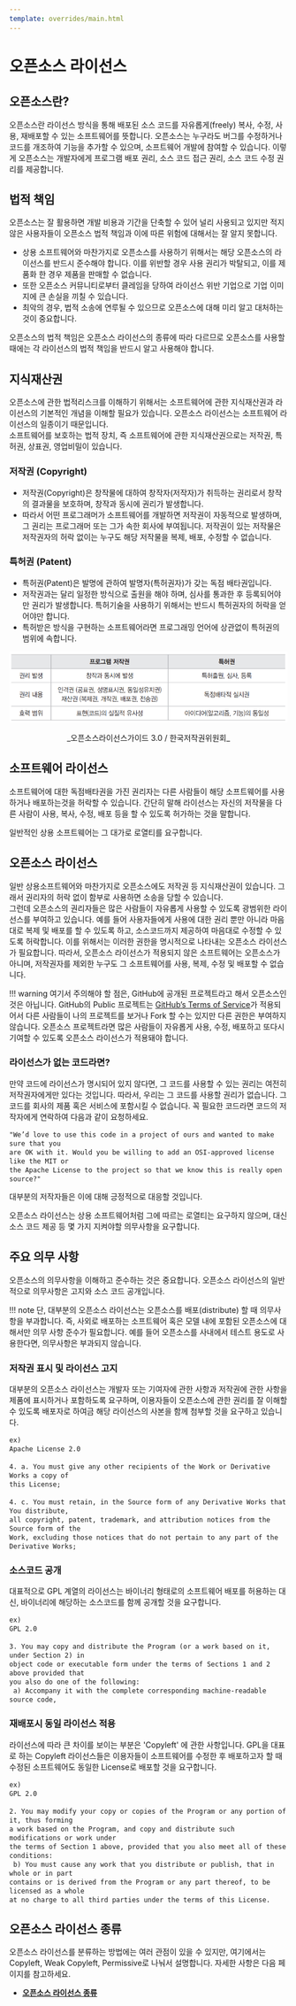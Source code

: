 ```yaml
---
template: overrides/main.html
---
```


# 오픈소스 라이선스

## 오픈소스란?

오픈소스란 라이선스 방식을 통해 배포된 소스 코드를 자유롭게(freely) 복사, 수정, 사용, 재배포할 수 있는 소프트웨어를 뜻합니다. 오픈소스는 누구라도 버그를 수정하거나 코드를 개조하여 기능을 추가할 수 있으며, 소프트웨어 개발에 참여할 수 있습니다. 이렇게 오픈소스는 개발자에게 프로그램 배포 권리, 소스 코드 접근 권리, 소스 코드 수정 권리를 제공합니다.

## 법적 책임

오픈소스는 잘 활용하면 개발 비용과 기간을 단축할 수 있어 널리 사용되고 있지만 적지 않은 사용자들이 오픈소스 법적 책임과 이에 따른 위험에 대해서는 잘 알지 못합니다. 

* 상용 소프트웨어와 마찬가지로 오픈소스를 사용하기 위해서는 해당 오픈소스의 라이선스를 반드시 준수해야 합니다. 이를 위반할 경우 사용 권리가 박탈되고, 이를 제품화 한 경우 제품을 판매할 수 없습니다. 
* 또한 오픈소스 커뮤니티로부터 클레임을 당하여 라이선스 위반 기업으로 기업 이미지에 큰 손실을 끼칠 수 있습니다.
* 최악의 경우, 법적 소송에 연루될 수 있으므로 오픈소스에 대해 미리 알고 대처하는 것이 중요합니다.

오픈소스의 법적 책임은 오픈소스 라이선스의 종류에 따라 다르므로 오픈소스를 사용할 때에는 각 라이선스의 법적 책임을 반드시 알고 사용해야 합니다.

## 지식재산권

오픈소스에 관한 법적리스크를 이해하기 위해서는 소프트웨어에 관한 지식재산권과 라이선스의 기본적인 개념을 이해할 필요가 있습니다. 오픈소스 라이선스는 소프트웨어 라이선스의 일종이기 때문입니다.   
소프트웨어를 보호하는 법적 장치, 즉 소프트웨어에 관한 지식재산권으로는 저작권, 특허권, 상표권, 영업비밀이 있습니다.

### 저작권 (Copyright) 

* 저작권(Copyright)은 창작물에 대하여 창작자(저작자)가 취득하는 권리로서 창작의 결과물을 보호하며, 창작과 동시에 권리가 발생합니다. 
* 따라서 어떤 프로그래머가 소프트웨어를 개발하면 저작권이 자동적으로 발생하며, 그 권리는 프로그래머 또는 그가 속한 회사에 부여됩니다.  저작권이 있는 저작물은 저작권자의 허락 없이는 누구도 해당 저작물을 복제, 배포, 수정할 수 없습니다.

### 특허권 (Patent) 

* 특허권(Patent)은 발명에 관하여 발명자(특허권자)가 갖는 독점 배타권입니다.
* 저작권과는 달리 일정한 방식으로 출원을 해야 하며, 심사를 통과한 후 등록되어야만 권리가 발생합니다.  특허기술을 사용하기 위해서는 반드시 특허권자의 허락을 얻어야만 합니다. 
* 특허받은 방식을 구현하는 소프트웨어라면 프로그래밍 언어에 상관없이 특허권의 범위에 속합니다. 

![](../assets/copyright.png)
<center>_오픈소스라이선스가이드 3.0 / 한국저작권위원회_ </center>


## 소프트웨어 라이선스

소프트웨어에 대한 독점배타권을 가진 권리자는 다른 사람들이 해당 소프트웨어를 사용하거나 배포하는것을 허락할 수 있습니다. 간단히 말해 라이선스는 자신의 저작물을 다른 사람이 사용, 복사, 수정, 배포 등을 할 수 있도록 허가하는 것을 말합니다.

일반적인 상용 소프트웨어는 그 대가로 로열티를 요구합니다.

## 오픈소스 라이선스 

일반 상용소프트웨어와 마찬가지로 오픈소스에도 저작권 등 지식재산권이 있습니다.  그래서 권리자의 허락 없이 함부로 사용하면 소송을 당할 수 있습니다.  
그런데 오픈소스의 권리자들은 많은 사람들이 자유롭게 사용할 수 있도록 광범위한 라이선스를 부여하고 있습니다.  예를 들어 사용자들에게 사용에 대한 권리 뿐만 아니라 마음대로 복제 및 배포를 할 수 있도록 하고, 소스코드까지 제공하여 마음대로 수정할 수 있도록 허락합니다. 이를 위해서는 이러한 권한을 명시적으로 나타내는 오픈소스 라이선스가 필요합니다. 따라서, 오픈소스 라이선스가 적용되지 않은 소프트웨어는 오픈소스가 아니며, 저작권자를 제외한 누구도 그 소프트웨어를 사용, 복제, 수정 및 배포할 수 없습니다.

!!! warning
    여기서 주의해야 할 점은, GitHub에 공개된 프로젝트라고 해서 오픈소스인 것은 아닙니다. GitHub의 Public 프로젝트는 [GitHub’s Terms of Service](https://help.github.com/en/github/site-policy/github-terms-of-service#3-ownership-of-content-right-to-post-and-license-grants)가 적용되어서 다른 사람들이 나의 프로젝트를 보거나 Fork 할 수는 있지만 다른 권한은 부여하지 않습니다. 오픈소스 프로젝트라면 많은 사람들이 자유롭게 사용, 수정, 배포하고 또다시 기여할 수 있도록 오픈소스 라이선스가 적용돼야 합니다.

### 라이선스가 없는 코드라면?

만약 코드에 라이선스가 명시되어 있지 않다면, 그 코드를 사용할 수 있는 권리는 여전히 저작권자에게만 있다는 것입니다. 따라서, 우리는 그 코드를 사용할 권리가 없습니다. 그 코드를 회사의 제품 혹은 서비스에 포함시킬 수 없습니다. 꼭 필요한 코드라면 코드의 저작자에게 연락하여 다음과 같이 요청하세요.

```
"We’d love to use this code in a project of ours and wanted to make sure that you 
are OK with it. Would you be willing to add an OSI-approved license like the MIT or 
the Apache License to the project so that we know this is really open source?"
```

대부분의 저작자들은 이에 대해 긍정적으로 대응할 것입니다.

오픈소스 라이선스는 상용 소프트웨어처럼 그에 따르는 로열티는 요구하지 않으며, 대신 소스 코드 제공 등 몇 가지 지켜야할 의무사항을 요구합니다.

## 주요 의무 사항

오픈소스의 의무사항을 이해하고 준수하는 것은 중요합니다. 오픈소스 라이선스의 일반적으로 의무사항은 고지와 소스 코드 공개입니다.

!!! note
    단, 대부분의 오픈소스 라이선스는 오픈소스를 배포(distribute) 할 때 의무사항을 부과합니다. 즉, 사외로 배포하는 소프트웨어 혹은 모델 내에 포함된 오픈소스에 대해서만 의무 사항 준수가 필요합니다. 예를 들어 오픈소스를 사내에서 테스트 용도로 사용한다면, 의무사항은 부과되지 않습니다.

### 저작권 표시 및 라이선스 고지

대부분의 오픈소스 라이선스는 개발자 또는 기여자에 관한 사항과 저작권에 관한 사항을 제품에 표시하거나 포함하도록 요구하며, 이용자들이 오픈소스에 관한 권리를 잘 이해할 수 있도록 배포자로 하여금 해당 라이선스의 사본을 함께 첨부할 것을 요구하고 있습니다.

```text
ex) 
Apache License 2.0
 
4. a. You must give any other recipients of the Work or Derivative Works a copy of
this License;
 
4. c. You must retain, in the Source form of any Derivative Works that You distribute,
all copyright, patent, trademark, and attribution notices from the Source form of the
Work, excluding those notices that do not pertain to any part of the Derivative Works;
```

### 소스코드 공개

대표적으로 GPL 계열의 라이선스는 바이너리 형태로의 소프트웨어 배포를 허용하는 대신, 바이너리에 해당하는 소스코드를 함께 공개할 것을 요구합니다. 

```text
ex) 
GPL 2.0
 
3. You may copy and distribute the Program (or a work based on it, under Section 2) in
object code or executable form under the terms of Sections 1 and 2 above provided that
you also do one of the following:
 a) Accompany it with the complete corresponding machine-readable source code,
```

### 재배포시 동일 라이선스 적용

라이선스에 따라 큰 차이를 보이는 부분은 'Copyleft' 에 관한 사항입니다.  GPL을 대표로 하는 Copyleft 라이선스들은 이용자들이 소프트웨어를 수정한 후 배포하고자 할 때 수정된 소프트웨어도 동일한 License로 배포할 것을 요구합니다.

```text
ex) 
GPL 2.0
 
2. You may modify your copy or copies of the Program or any portion of it, thus forming
a work based on the Program, and copy and distribute such modifications or work under
the terms of Section 1 above, provided that you also meet all of these conditions:
 b) You must cause any work that you distribute or publish, that in whole or in part
contains or is derived from the Program or any part thereof, to be licensed as a whole
at no charge to all third parties under the terms of this License.
```

## 오픈소스 라이선스 종류

오픈소스 라이선스를 분류하는 방법에는 여러 관점이 있을 수 있지만, 여기에서는 Copyleft, Weak Copyleft, Permissive로 나눠서 설명합니다. 자세한 사항은 다음 페이지를 참고하세요. 

* [__오픈소스 라이선스 종류__](license-type.md)
